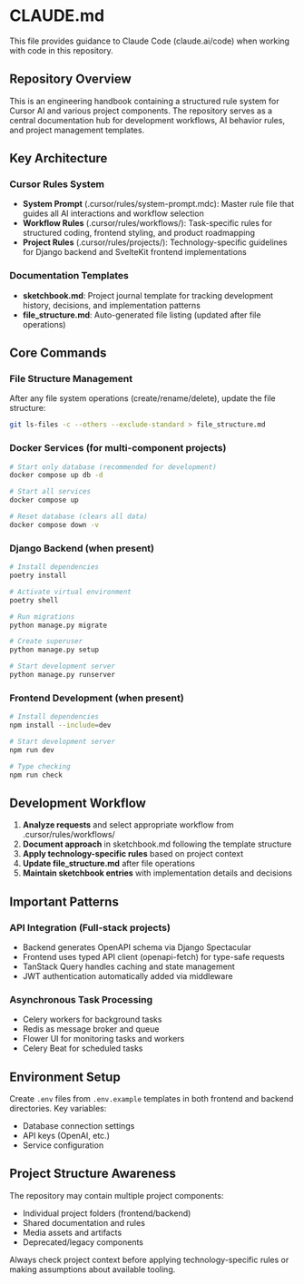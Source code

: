 # CLAUDE.md

This file provides guidance to Claude Code (claude.ai/code) when working with code in this repository.

## Repository Overview

This is an engineering handbook containing a structured rule system for Cursor AI and various project components. The repository serves as a central documentation hub for development workflows, AI behavior rules, and project management templates.

## Key Architecture

### Cursor Rules System
- **System Prompt** (.cursor/rules/system-prompt.mdc): Master rule file that guides all AI interactions and workflow selection
- **Workflow Rules** (.cursor/rules/workflows/): Task-specific rules for structured coding, frontend styling, and product roadmapping
- **Project Rules** (.cursor/rules/projects/): Technology-specific guidelines for Django backend and SvelteKit frontend implementations

### Documentation Templates
- **sketchbook.md**: Project journal template for tracking development history, decisions, and implementation patterns
- **file_structure.md**: Auto-generated file listing (updated after file operations)

## Core Commands

### File Structure Management
After any file system operations (create/rename/delete), update the file structure:
```bash
git ls-files -c --others --exclude-standard > file_structure.md
```

### Docker Services (for multi-component projects)
```bash
# Start only database (recommended for development)
docker compose up db -d

# Start all services
docker compose up

# Reset database (clears all data)
docker compose down -v
```

### Django Backend (when present)
```bash
# Install dependencies
poetry install

# Activate virtual environment
poetry shell

# Run migrations
python manage.py migrate

# Create superuser
python manage.py setup

# Start development server
python manage.py runserver
```

### Frontend Development (when present)
```bash
# Install dependencies
npm install --include=dev

# Start development server
npm run dev

# Type checking
npm run check
```

## Development Workflow

1. **Analyze requests** and select appropriate workflow from .cursor/rules/workflows/
2. **Document approach** in sketchbook.md following the template structure
3. **Apply technology-specific rules** based on project context
4. **Update file_structure.md** after file operations
5. **Maintain sketchbook entries** with implementation details and decisions

## Important Patterns

### API Integration (Full-stack projects)
- Backend generates OpenAPI schema via Django Spectacular
- Frontend uses typed API client (openapi-fetch) for type-safe requests
- TanStack Query handles caching and state management
- JWT authentication automatically added via middleware

### Asynchronous Task Processing
- Celery workers for background tasks
- Redis as message broker and queue
- Flower UI for monitoring tasks and workers
- Celery Beat for scheduled tasks

## Environment Setup

Create `.env` files from `.env.example` templates in both frontend and backend directories. Key variables:
- Database connection settings
- API keys (OpenAI, etc.)
- Service configuration

## Project Structure Awareness

The repository may contain multiple project components:
- Individual project folders (frontend/backend)
- Shared documentation and rules
- Media assets and artifacts
- Deprecated/legacy components

Always check project context before applying technology-specific rules or making assumptions about available tooling.
